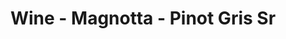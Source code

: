 ---
title: Wine - Magnotta - Pinot Gris Sr
price: $70.95
description: In sagittis dui vel nisl. Duis ac nibh. Fusce lacus purus, aliquet at, feugiat non, pretium quis, lectus.
image: https://dummyimage.com/100x250.png/ff4444/ffffff
---